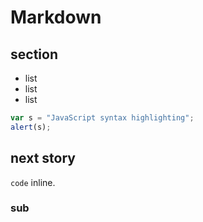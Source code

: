 # Markdown

## section

- list
- list
- list

```javascript
var s = "JavaScript syntax highlighting";
alert(s);
```

## next story

`code` inline.

### sub

